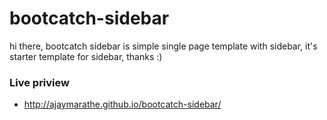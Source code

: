 # bootcatch-sidebar
hi there, bootcatch sidebar is simple single page template with sidebar, it's starter template for sidebar, thanks :)

### Live priview 
+ http://ajaymarathe.github.io/bootcatch-sidebar/
